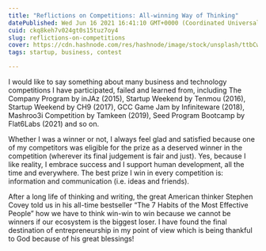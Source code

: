 ```yaml
---
title: "Reflictions on Competitions: All-winning Way of Thinking"
datePublished: Wed Jun 16 2021 16:41:10 GMT+0000 (Coordinated Universal Time)
cuid: ckq8keh7v024gt0s15tuz7oy4
slug: reflictions-on-competitions
cover: https://cdn.hashnode.com/res/hashnode/image/stock/unsplash/ttbCwN_mWic/upload/593dea4859aa06acc28015526ae172ac.jpeg
tags: startup, business, contest

---
```


I would like to say something about many business and technology competitions I have participated, failed and learned from, including The Company Program by inJAz (2015), Startup Weekend by Tenmou (2016), Startup Weekend by CH9 (2017), GCC Game Jam by Infiniteware (2018), Mashroo3i Competition by Tamkeen (2019), Seed Program Bootcamp by Flat6Labs (2021) and so on.

Whether I was a winner or not, I always feel glad and satisfied because one of my competitors was eligible for the prize as a deserved winner in the competition (wherever its final judgement is fair and just). Yes, because I like reality, I embrace success and I support human development, all the time and everywhere. The best prize I win in every competition is: information and communication (i.e. ideas and friends).

After a long life of thinking and writing, the great American thinker Stephen Covey told us in his all-time bestseller “The 7 Habits of the Most Effective People” how we have to think win-win to win because we cannot be winners if our ecosystem is the biggest loser. I have found the final destination of entrepreneurship in my point of view which is being thankful to God because of his great blessings!
